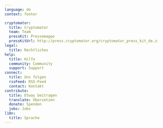 ```yaml
---
language: de
context: footer

cryptomator:
  title: Cryptomator
  team: Team
  pressKit: Pressemappe
  pressKitUrl: http://press.cryptomator.org/cryptomator_press_kit_de.zip
legal:
  title: Rechtliches
help:
  title: Hilfe
  community: Community
  support: Support
connect:
  title: Uns folgen
  rssFeed: RSS-Feed
  contact: Kontakt
contribute:
  title: Etwas beitragen
  translate: Übersetzen
  donate: Spenden
  jobs: Jobs
l10n:
  title: Sprache
---
```

